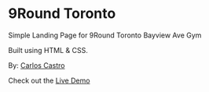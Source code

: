 # 9Round Toronto
Simple Landing Page for 9Round Toronto Bayview Ave Gym

Built using HTML & CSS.

By: [Carlos Castro](https://carloscm.me/en/)

Check out the [Live Demo](https://carloscastromx.github.io/9roundtoronto/)
